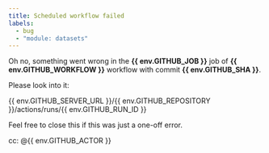 ```yaml
---
title: Scheduled workflow failed
labels:
  - bug
  - "module: datasets"
---
```


Oh no, something went wrong in the 
**{{ env.GITHUB_JOB }}** job of 
**{{ env.GITHUB_WORKFLOW }}** workflow with commit
**{{ env.GITHUB_SHA }}**.

Please look into it:

{{ env.GITHUB_SERVER_URL }}/{{ env.GITHUB_REPOSITORY }}/actions/runs/{{ env.GITHUB_RUN_ID }}

Feel free to close this if this was just a one-off error.

cc: @{{ env.GITHUB_ACTOR }}
